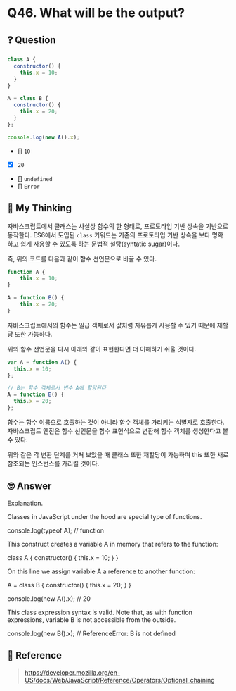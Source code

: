 # Q46. What will be the output?

## ❓ Question

```js
class A {
  constructor() {
    this.x = 10;
  }
}

A = class B {
  constructor() {
    this.x = 20;
  }
};

console.log(new A().x);
```

- [] `10`
- [x] `20`
- [] `undefined`
- [] `Error`

## 🤔 My Thinking

자바스크립트에서 클래스는 사실상 함수의 한 형태로, 프로토타입 기반 상속을 기반으로 동작한다. ES6에서 도입된 `class` 키워드는 기존의 프로토타입 기반 상속을
보다 명확하고 쉽게 사용할 수 있도록 하는 문법적 설탕(syntatic sugar)이다.

즉, 위의 코드를 다음과 같이 함수 선언문으로 바꿀 수 있다.

```js
function A {
    this.x = 10;
}

A = function B() {
    this.x = 20;
}
```

자바스크립트에서의 함수는 일급 객체로서 값처럼 자유롭게 사용할 수 있기 때문에 재할당 또한 가능하다.

위의 함수 선언문을 다시 아래와 같이 표현한다면 더 이해하기 쉬울 것이다.

```js
var A = function A() {
  this.x = 10;
};

// B는 함수 객체로서 변수 A에 할당된다
A = function B() {
  this.x = 20;
};
```

함수는 함수 이름으로 호출하는 것이 아니라 함수 객체를 가리키는 식별자로 호출한다.
자바스크립트 엔진은 함수 선언문을 함수 표현식으로 변환해 함수 객체를 생성한다고 볼 수 있다.

위와 같은 각 변환 단계를 거쳐 보았을 때 클래스 또한 재할당이 가능하며 this 또한 새로 참조되는 인스턴스를 가리킬 것이다.

## 🤓 Answer

Explanation.

Classes in JavaScript under the hood are special type of functions.

console.log(typeof A); // function

This construct creates a variable A in memory that refers to the function:

class A {
constructor() {
this.x = 10;
}
}

On this line we assign variable A a reference to another function:

A = class B {
constructor() {
this.x = 20;
}
}

console.log(new A().x); // 20

This class expression syntax is valid. Note that, as with function expressions, variable B is not accessible from the outside.

console.log(new B().x); // ReferenceError: B is not defined

## 📄 Reference

> https://developer.mozilla.org/en-US/docs/Web/JavaScript/Reference/Operators/Optional_chaining
